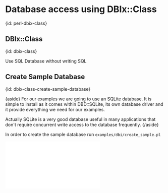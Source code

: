 # Database access using DBIx::Class
{id: perl-dbix-class}





## DBIx::Class
{id: dbix-class}

Use SQL Database without writing SQL




## Create Sample Database
{id: dbix-class-create-sample-database}

{aside}
For our examples we are going to use an SQLite database. It is simple to install
as it comes within DBD::SQLite, its own database driver and it provide everything
we need for our examples.

Actually SQLite is a very good database useful in many applications that don't
require concurrent write access to the database frequently.
{/aside}

In order to create the sample database run `examples/dbi/create_sample.pl`

![](examples/dbix_class/lib/My/DB.pm)




